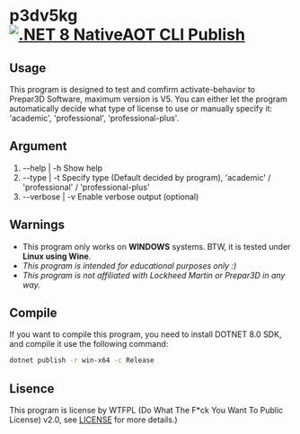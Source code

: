 # p3dv5kg [![.NET 8 NativeAOT CLI Publish](https://github.com/jindongjie/p3dv5kg/actions/workflows/dotnet-desktop.yml/badge.svg)](https://github.com/jindongjie/p3dv5kg/actions/workflows/dotnet-desktop.yml)

## Usage
This program is designed to test and comfirm activate-behavior to Prepar3D Software, maximum version is V5. You can either let the program automatically decide what type of license to use or manually specify it: 'academic', 'professional', 'professional-plus'.

## Argument
1.  --help | -h    Show help
2.  --type | -t    Specify type (Default decided by program), 'academic' / 'professional' / 'professional-plus'
3.  --verbose | -v Enable verbose output (optional)

## Warnings
- This program only works on **WINDOWS** systems. BTW, it is tested under **Linux using Wine**.
- *This program is intended for educational purposes only :)*
- *This program is not affiliated with Lockheed Martin or Prepar3D in any way.*

## Compile
If you want to compile this program, you need to install DOTNET 8.0 SDK, and compile it use the following command:
```bash
dotnet publish -r win-x64 -c Release
```

## Lisence
This program is license by WTFPL (Do What The F*ck You Want To Public License) v2.0, see [LICENSE](LICENSE) for more details.)
